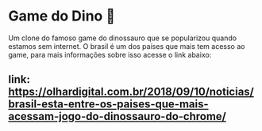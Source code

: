 # Game do Dino 🐉
Um clone do famoso game do dinossauro que se popularizou quando estamos sem internet.
O brasil é um dos países que mais tem acesso ao game, para mais informações sobre isso acesse o link abaixo:

## link: https://olhardigital.com.br/2018/09/10/noticias/brasil-esta-entre-os-paises-que-mais-acessam-jogo-do-dinossauro-do-chrome/
